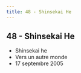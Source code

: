 ```yaml
---
title: 48 - Shinsekai He
---
```


48 - Shinsekai He
-----------------

* Shinsekai he
* Vers un autre monde
* 17 septembre 2005

